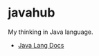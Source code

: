 javahub
=======

My thinking in Java language.



 - [Java Lang Docs](https://github.com/congdepeng/javahub/tree/master/lang/docs)
